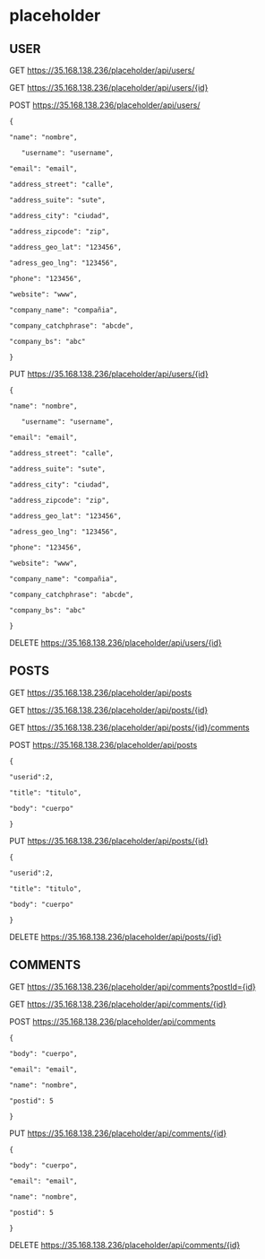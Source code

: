 # placeholder


## USER

GET			https://35.168.138.236/placeholder/api/users/

GET			https://35.168.138.236/placeholder/api/users/{id}

POST 		https://35.168.138.236/placeholder/api/users/



 ` { `
 
` "name": "nombre", `

`    "username": "username", `

` "email": "email", `

` "address_street": "calle", `

` "address_suite": "sute", `

` "address_city": "ciudad", `

` "address_zipcode": "zip", `

` "address_geo_lat": "123456", `

` "adress_geo_lng": "123456", `

` "phone": "123456", `

` "website": "www", `

` "company_name": "compañia", `

` "company_catchphrase": "abcde", `

` "company_bs": "abc" `

` } `


PUT			https://35.168.138.236/placeholder/api/users/{id}



 ` { `
 
` "name": "nombre", `

`    "username": "username", `

` "email": "email", `

` "address_street": "calle", `

` "address_suite": "sute", `

` "address_city": "ciudad", `

` "address_zipcode": "zip", `

` "address_geo_lat": "123456", `

` "adress_geo_lng": "123456", `

` "phone": "123456", `

` "website": "www", `

` "company_name": "compañia", `

` "company_catchphrase": "abcde", `

` "company_bs": "abc" `

` } `


DELETE			https://35.168.138.236/placeholder/api/users/{id}







## POSTS

GET			https://35.168.138.236/placeholder/api/posts

GET			https://35.168.138.236/placeholder/api/posts/{id}

GET			https://35.168.138.236/placeholder/api/posts/{id}/comments

POST    https://35.168.138.236/placeholder/api/posts

` { `

` "userid":2, `

` "title": "titulo", `

` "body": "cuerpo" `

` } `



PUT			https://35.168.138.236/placeholder/api/posts/{id}

` { `

` "userid":2, `

` "title": "titulo", `

` "body": "cuerpo" `

` } `




DELETE			https://35.168.138.236/placeholder/api/posts/{id}


## COMMENTS


GET			https://35.168.138.236/placeholder/api/comments?postId={id}

GET			https://35.168.138.236/placeholder/api/comments/{id}

POST    https://35.168.138.236/placeholder/api/comments

` { `

` "body": "cuerpo", `

` "email": "email", `

` "name": "nombre", `

` "postid": 5 `

` } `


PUT    https://35.168.138.236/placeholder/api/comments/{id}

` { `

` "body": "cuerpo", `

` "email": "email", `

` "name": "nombre", `

` "postid": 5 `

` } `


DELETE			https://35.168.138.236/placeholder/api/comments/{id}










